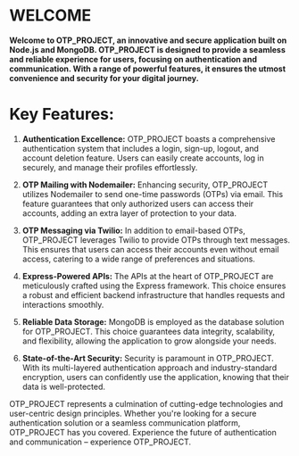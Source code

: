 # WELCOME
**Welcome to OTP_PROJECT, an innovative and secure application built on Node.js and MongoDB. OTP_PROJECT is designed to provide a seamless and reliable experience for users, focusing on authentication and communication. With a range of powerful features, it ensures the utmost convenience and security for your digital journey.**

# **Key Features:**

1. **Authentication Excellence:** OTP_PROJECT boasts a comprehensive authentication system that includes a login, sign-up, logout, and account deletion feature. Users can easily create accounts, log in securely, and manage their profiles effortlessly.

2. **OTP Mailing with Nodemailer:** Enhancing security, OTP_PROJECT utilizes Nodemailer to send one-time passwords (OTPs) via email. This feature guarantees that only authorized users can access their accounts, adding an extra layer of protection to your data.

3. **OTP Messaging via Twilio:** In addition to email-based OTPs, OTP_PROJECT leverages Twilio to provide OTPs through text messages. This ensures that users can access their accounts even without email access, catering to a wide range of preferences and situations.

4. **Express-Powered APIs:** The APIs at the heart of OTP_PROJECT are meticulously crafted using the Express framework. This choice ensures a robust and efficient backend infrastructure that handles requests and interactions smoothly.

5. **Reliable Data Storage:** MongoDB is employed as the database solution for OTP_PROJECT. This choice guarantees data integrity, scalability, and flexibility, allowing the application to grow alongside your needs.

6. **State-of-the-Art Security:** Security is paramount in OTP_PROJECT. With its multi-layered authentication approach and industry-standard encryption, users can confidently use the application, knowing that their data is well-protected.

OTP_PROJECT represents a culmination of cutting-edge technologies and user-centric design principles. Whether you're looking for a secure authentication solution or a seamless communication platform, OTP_PROJECT has you covered. Experience the future of authentication and communication – experience OTP_PROJECT.
